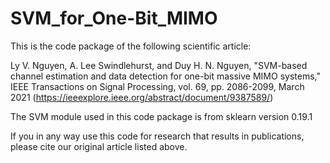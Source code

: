 # SVM_for_One-Bit_MIMO

This is the code package of the following scientific article:

Ly V. Nguyen, A. Lee Swindlehurst, and Duy H. N. Nguyen, "SVM-based channel estimation and data detection for one-bit massive MIMO systems,"
IEEE Transactions on Signal Processing, vol. 69, pp. 2086-2099, March 2021
(https://ieeexplore.ieee.org/abstract/document/9387589/)

The SVM module used in this code package is from sklearn version 0.19.1

If you in any way use this code for research that results in publications, please cite our original article listed above.
